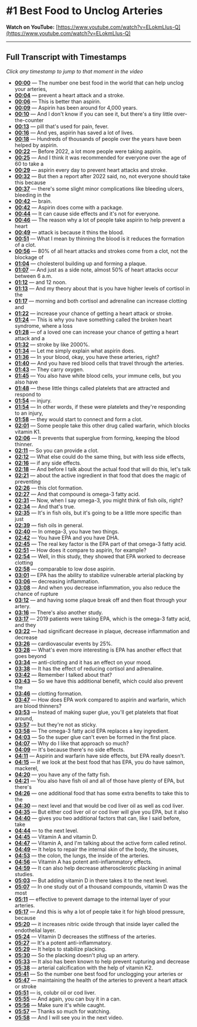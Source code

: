 # #1 Best Food to Unclog Arteries

**Watch on YouTube:** [https://www.youtube.com/watch?v=ELokmLIus-Q](https://www.youtube.com/watch?v=ELokmLIus-Q)

---

## Full Transcript with Timestamps

*Click any timestamp to jump to that moment in the video*

- **[00:00](https://www.youtube.com/watch?v=ELokmLIus-Q&t=0s)** — The number one best food in the world that can help unclog your arteries,
- **[00:04](https://www.youtube.com/watch?v=ELokmLIus-Q&t=4s)** — prevent a heart attack and a stroke.
- **[00:06](https://www.youtube.com/watch?v=ELokmLIus-Q&t=6s)** — This is better than aspirin.
- **[00:09](https://www.youtube.com/watch?v=ELokmLIus-Q&t=9s)** — Aspirin has been around for 4,000 years.
- **[00:10](https://www.youtube.com/watch?v=ELokmLIus-Q&t=10s)** — And I don't know if you can see it, but there's a tiny little over-the-counter
- **[00:13](https://www.youtube.com/watch?v=ELokmLIus-Q&t=13s)** — pill that's used for pain, fever.
- **[00:16](https://www.youtube.com/watch?v=ELokmLIus-Q&t=16s)** — And yes, aspirin has saved a lot of lives.
- **[00:18](https://www.youtube.com/watch?v=ELokmLIus-Q&t=18s)** — Hundreds of thousands of people over the years have been helped by aspirin.
- **[00:22](https://www.youtube.com/watch?v=ELokmLIus-Q&t=22s)** — Before 2022, a lot more people were taking aspirin.
- **[00:25](https://www.youtube.com/watch?v=ELokmLIus-Q&t=25s)** — And I think it was recommended for everyone over the age of 60 to take a
- **[00:29](https://www.youtube.com/watch?v=ELokmLIus-Q&t=29s)** — aspirin every day to prevent heart attacks and stroke.
- **[00:32](https://www.youtube.com/watch?v=ELokmLIus-Q&t=32s)** — But then a report after 2022 said, no, not everyone should take this because
- **[00:37](https://www.youtube.com/watch?v=ELokmLIus-Q&t=37s)** — there's some slight minor complications like bleeding ulcers, bleeding in the
- **[00:42](https://www.youtube.com/watch?v=ELokmLIus-Q&t=42s)** — brain.
- **[00:42](https://www.youtube.com/watch?v=ELokmLIus-Q&t=42s)** — Aspirin does come with a package.
- **[00:44](https://www.youtube.com/watch?v=ELokmLIus-Q&t=44s)** — It can cause side effects and it's not for everyone.
- **[00:46](https://www.youtube.com/watch?v=ELokmLIus-Q&t=46s)** — The reason why a lot of people take aspirin to help prevent a heart
- **[00:49](https://www.youtube.com/watch?v=ELokmLIus-Q&t=49s)** — attack is because it thins the blood.
- **[00:51](https://www.youtube.com/watch?v=ELokmLIus-Q&t=51s)** — What I mean by thinning the blood is it reduces the formation of a clot.
- **[00:56](https://www.youtube.com/watch?v=ELokmLIus-Q&t=56s)** — 80% of all heart attacks and strokes come from a clot, not the blockage of
- **[01:04](https://www.youtube.com/watch?v=ELokmLIus-Q&t=64s)** — cholesterol building up and forming a plaque.
- **[01:07](https://www.youtube.com/watch?v=ELokmLIus-Q&t=67s)** — And just as a side note, almost 50% of heart attacks occur between 6 a.m.
- **[01:12](https://www.youtube.com/watch?v=ELokmLIus-Q&t=72s)** — and 12 noon.
- **[01:13](https://www.youtube.com/watch?v=ELokmLIus-Q&t=73s)** — And my theory about that is you have higher levels of cortisol in the
- **[01:17](https://www.youtube.com/watch?v=ELokmLIus-Q&t=77s)** — morning and both cortisol and adrenaline can increase clotting and
- **[01:22](https://www.youtube.com/watch?v=ELokmLIus-Q&t=82s)** — increase your chance of getting a heart attack or stroke.
- **[01:24](https://www.youtube.com/watch?v=ELokmLIus-Q&t=84s)** — This is why you have something called the broken heart syndrome, where a loss
- **[01:28](https://www.youtube.com/watch?v=ELokmLIus-Q&t=88s)** — of a loved one can increase your chance of getting a heart attack and a
- **[01:32](https://www.youtube.com/watch?v=ELokmLIus-Q&t=92s)** — stroke by like 2000%.
- **[01:34](https://www.youtube.com/watch?v=ELokmLIus-Q&t=94s)** — Let me simply explain what aspirin does.
- **[01:36](https://www.youtube.com/watch?v=ELokmLIus-Q&t=96s)** — In your blood, okay, you have these arteries, right?
- **[01:40](https://www.youtube.com/watch?v=ELokmLIus-Q&t=100s)** — And you have red blood cells that travel through the arteries.
- **[01:43](https://www.youtube.com/watch?v=ELokmLIus-Q&t=103s)** — They carry oxygen.
- **[01:45](https://www.youtube.com/watch?v=ELokmLIus-Q&t=105s)** — You also have white blood cells, your immune cells, but you also have
- **[01:48](https://www.youtube.com/watch?v=ELokmLIus-Q&t=108s)** — these little things called platelets that are attracted and respond to
- **[01:54](https://www.youtube.com/watch?v=ELokmLIus-Q&t=114s)** — injury.
- **[01:54](https://www.youtube.com/watch?v=ELokmLIus-Q&t=114s)** — In other words, if these were platelets and they're responding to an injury,
- **[01:58](https://www.youtube.com/watch?v=ELokmLIus-Q&t=118s)** — they would start to connect and form a clot.
- **[02:01](https://www.youtube.com/watch?v=ELokmLIus-Q&t=121s)** — Some people take this other drug called warfarin, which blocks vitamin K1.
- **[02:06](https://www.youtube.com/watch?v=ELokmLIus-Q&t=126s)** — It prevents that superglue from forming, keeping the blood thinner.
- **[02:11](https://www.youtube.com/watch?v=ELokmLIus-Q&t=131s)** — So you can provide a clot.
- **[02:12](https://www.youtube.com/watch?v=ELokmLIus-Q&t=132s)** — What else could do the same thing, but with less side effects,
- **[02:16](https://www.youtube.com/watch?v=ELokmLIus-Q&t=136s)** — if any side effects.
- **[02:18](https://www.youtube.com/watch?v=ELokmLIus-Q&t=138s)** — And before I talk about the actual food that will do this, let's talk
- **[02:21](https://www.youtube.com/watch?v=ELokmLIus-Q&t=141s)** — about the active ingredient in that food that does the magic of preventing
- **[02:26](https://www.youtube.com/watch?v=ELokmLIus-Q&t=146s)** — this clot formation.
- **[02:27](https://www.youtube.com/watch?v=ELokmLIus-Q&t=147s)** — And that compound is omega-3 fatty acid.
- **[02:31](https://www.youtube.com/watch?v=ELokmLIus-Q&t=151s)** — Now, when I say omega-3, you might think of fish oils, right?
- **[02:34](https://www.youtube.com/watch?v=ELokmLIus-Q&t=154s)** — And that's true.
- **[02:35](https://www.youtube.com/watch?v=ELokmLIus-Q&t=155s)** — It's in fish oils, but it's going to be a little more specific than just
- **[02:39](https://www.youtube.com/watch?v=ELokmLIus-Q&t=159s)** — fish oils in general.
- **[02:40](https://www.youtube.com/watch?v=ELokmLIus-Q&t=160s)** — In omega-3, you have two things.
- **[02:42](https://www.youtube.com/watch?v=ELokmLIus-Q&t=162s)** — You have EPA and you have DHA.
- **[02:45](https://www.youtube.com/watch?v=ELokmLIus-Q&t=165s)** — The real key factor is the EPA part of that omega-3 fatty acid.
- **[02:51](https://www.youtube.com/watch?v=ELokmLIus-Q&t=171s)** — How does it compare to aspirin, for example?
- **[02:54](https://www.youtube.com/watch?v=ELokmLIus-Q&t=174s)** — Well, in this study, they showed that EPA worked to decrease clotting
- **[02:58](https://www.youtube.com/watch?v=ELokmLIus-Q&t=178s)** — comparable to low dose aspirin.
- **[03:01](https://www.youtube.com/watch?v=ELokmLIus-Q&t=181s)** — EPA has the ability to stabilize vulnerable arterial placking by
- **[03:06](https://www.youtube.com/watch?v=ELokmLIus-Q&t=186s)** — decreasing inflammation.
- **[03:08](https://www.youtube.com/watch?v=ELokmLIus-Q&t=188s)** — And when you decrease inflammation, you also reduce the chance of rupture
- **[03:12](https://www.youtube.com/watch?v=ELokmLIus-Q&t=192s)** — and having some plaque break off and then float through your artery.
- **[03:16](https://www.youtube.com/watch?v=ELokmLIus-Q&t=196s)** — There's also another study.
- **[03:17](https://www.youtube.com/watch?v=ELokmLIus-Q&t=197s)** — 2019 patients were taking EPA, which is the omega-3 fatty acid, and they
- **[03:22](https://www.youtube.com/watch?v=ELokmLIus-Q&t=202s)** — had significant decrease in plaque, decrease inflammation and decrease
- **[03:26](https://www.youtube.com/watch?v=ELokmLIus-Q&t=206s)** — cardiovascular events by 25%.
- **[03:28](https://www.youtube.com/watch?v=ELokmLIus-Q&t=208s)** — What's even more interesting is EPA has another effect that goes beyond
- **[03:34](https://www.youtube.com/watch?v=ELokmLIus-Q&t=214s)** — anti-clotting and it has an effect on your mood.
- **[03:38](https://www.youtube.com/watch?v=ELokmLIus-Q&t=218s)** — It has the effect of reducing cortisol and adrenaline.
- **[03:42](https://www.youtube.com/watch?v=ELokmLIus-Q&t=222s)** — Remember I talked about that?
- **[03:43](https://www.youtube.com/watch?v=ELokmLIus-Q&t=223s)** — So we have this additional benefit, which could also prevent the
- **[03:46](https://www.youtube.com/watch?v=ELokmLIus-Q&t=226s)** — clotting formation.
- **[03:47](https://www.youtube.com/watch?v=ELokmLIus-Q&t=227s)** — How does EPA work compared to aspirin and warfarin, which are blood thinners?
- **[03:53](https://www.youtube.com/watch?v=ELokmLIus-Q&t=233s)** — Instead of making super glue, you'll get platelets that float around,
- **[03:57](https://www.youtube.com/watch?v=ELokmLIus-Q&t=237s)** — but they're not as sticky.
- **[03:58](https://www.youtube.com/watch?v=ELokmLIus-Q&t=238s)** — The omega-3 fatty acid EPA replaces a key ingredient.
- **[04:03](https://www.youtube.com/watch?v=ELokmLIus-Q&t=243s)** — So the super glue can't even be formed in the first place.
- **[04:07](https://www.youtube.com/watch?v=ELokmLIus-Q&t=247s)** — Why do I like that approach so much?
- **[04:09](https://www.youtube.com/watch?v=ELokmLIus-Q&t=249s)** — It's because there's no side effects.
- **[04:11](https://www.youtube.com/watch?v=ELokmLIus-Q&t=251s)** — Aspirin and warfarin have side effects, but EPA really doesn't.
- **[04:15](https://www.youtube.com/watch?v=ELokmLIus-Q&t=255s)** — If we look at the best food that has EPA, you do have salmon, mackerel,
- **[04:20](https://www.youtube.com/watch?v=ELokmLIus-Q&t=260s)** — you have any of the fatty fish.
- **[04:21](https://www.youtube.com/watch?v=ELokmLIus-Q&t=261s)** — You also have fish oil and all of those have plenty of EPA, but there's
- **[04:26](https://www.youtube.com/watch?v=ELokmLIus-Q&t=266s)** — one additional food that has some extra benefits to take this to the
- **[04:30](https://www.youtube.com/watch?v=ELokmLIus-Q&t=270s)** — next level and that would be cod liver oil as well as cod liver.
- **[04:35](https://www.youtube.com/watch?v=ELokmLIus-Q&t=275s)** — But either cod liver oil or cod liver will give you EPA, but it also
- **[04:40](https://www.youtube.com/watch?v=ELokmLIus-Q&t=280s)** — gives you two additional factors that can, like I said before, take
- **[04:44](https://www.youtube.com/watch?v=ELokmLIus-Q&t=284s)** — to the next level.
- **[04:45](https://www.youtube.com/watch?v=ELokmLIus-Q&t=285s)** — Vitamin A and vitamin D.
- **[04:47](https://www.youtube.com/watch?v=ELokmLIus-Q&t=287s)** — Vitamin A, and I'm talking about the active form called retinol.
- **[04:49](https://www.youtube.com/watch?v=ELokmLIus-Q&t=289s)** — It helps to repair the internal skin of the body, the sinuses,
- **[04:53](https://www.youtube.com/watch?v=ELokmLIus-Q&t=293s)** — the colon, the lungs, the inside of the arteries.
- **[04:56](https://www.youtube.com/watch?v=ELokmLIus-Q&t=296s)** — Vitamin A has potent anti-inflammatory effects.
- **[04:59](https://www.youtube.com/watch?v=ELokmLIus-Q&t=299s)** — It can also help decrease atherosclerotic placking in animal studies.
- **[05:03](https://www.youtube.com/watch?v=ELokmLIus-Q&t=303s)** — But adding vitamin D in there takes it to the next level.
- **[05:07](https://www.youtube.com/watch?v=ELokmLIus-Q&t=307s)** — In one study out of a thousand compounds, vitamin D was the most
- **[05:11](https://www.youtube.com/watch?v=ELokmLIus-Q&t=311s)** — effective to prevent damage to the internal layer of your arteries.
- **[05:17](https://www.youtube.com/watch?v=ELokmLIus-Q&t=317s)** — And this is why a lot of people take it for high blood pressure, because
- **[05:20](https://www.youtube.com/watch?v=ELokmLIus-Q&t=320s)** — it increases nitric oxide through that inside layer called the endothelial layer.
- **[05:24](https://www.youtube.com/watch?v=ELokmLIus-Q&t=324s)** — Vitamin D decreases the stiffness of the arteries.
- **[05:27](https://www.youtube.com/watch?v=ELokmLIus-Q&t=327s)** — It's a potent anti-inflammatory.
- **[05:29](https://www.youtube.com/watch?v=ELokmLIus-Q&t=329s)** — It helps to stabilize placking.
- **[05:30](https://www.youtube.com/watch?v=ELokmLIus-Q&t=330s)** — So the placking doesn't plug up an artery.
- **[05:33](https://www.youtube.com/watch?v=ELokmLIus-Q&t=333s)** — It also has been known to help prevent rupturing and decrease
- **[05:38](https://www.youtube.com/watch?v=ELokmLIus-Q&t=338s)** — arterial calcification with the help of vitamin K2.
- **[05:41](https://www.youtube.com/watch?v=ELokmLIus-Q&t=341s)** — So the number one best food for unclogging your arteries or
- **[05:47](https://www.youtube.com/watch?v=ELokmLIus-Q&t=347s)** — maintaining the health of the arteries to prevent a heart attack or stroke
- **[05:51](https://www.youtube.com/watch?v=ELokmLIus-Q&t=351s)** — is, colubr oil or cod liver.
- **[05:55](https://www.youtube.com/watch?v=ELokmLIus-Q&t=355s)** — And again, you can buy it in a can.
- **[05:56](https://www.youtube.com/watch?v=ELokmLIus-Q&t=356s)** — Make sure it's while caught.
- **[05:57](https://www.youtube.com/watch?v=ELokmLIus-Q&t=357s)** — Thanks so much for watching.
- **[05:58](https://www.youtube.com/watch?v=ELokmLIus-Q&t=358s)** — And I will see you in the next video.
